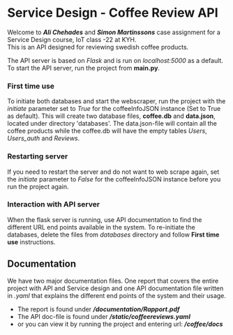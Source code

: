 # Service Design - Coffee Review API
Welcome to ***Ali Chehades*** and ***Simon Martinssons*** case assignment for a Service Design course, IoT class -22 at KYH.  
This is an API designed for reviewing swedish coffee products.

The API server is based on _Flask_ and is run on _localhost:5000_ as a default. To start the API server, run the project from 
**main.py**. 

### First time use
To initiate both databases and start the webscraper, run the project with the _initiate_ parameter set to _True_ for the coffeeInfoJSON instance (Set to True as default).
This will create two database files, **coffee.db** and **data.json**, located under directory 'databases'. 
The data.json-file will contain all the coffee products while the coffee.db will have the empty tables _Users_, _Users_auth_ and _Reviews_.

### Restarting server
If you need to restart the server and do not want to web scrape again, set the _initiate_ parameter to _False_ for the coffeeInfoJSON instance before you run the project again.

### Interaction with API server
When the flask server is running, use API documentation to find the different URL end points available in the system. To re-initiate the databases, delete the files from _databases_ directory and follow **First time use** instructions. 

## Documentation
We have two major documentation files. One report that covers the entire project with API and Service design and one API documentation file written in _.yaml_
that explains the different end points of the system and their usage.

- The report is found under ***/documentation/Rapport.pdf***  
- The API doc-file is found under ***/static/coffeereviews.yaml***  
- or you can view it by running the project and entering url: ***/coffee/docs***